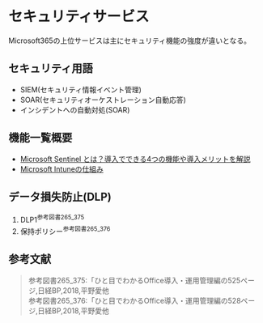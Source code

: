 # セキュリティサービス

Microsoft365の上位サービスは主にセキュリティ機能の強度が違いとなる。

## セキュリティ用語

- SIEM(セキュリティ情報イベント管理)
- SOAR(セキュリティオーケストレーション自動応答)
- インシデントへの自動対処(SOAR)

## 機能一覧概要

- [Microsoft Sentinel とは？導入でできる4つの機能や導入メリットを解説](https://www.softbanktech.co.jp/special/blog/it-keyword/2022/0012/)
- [Microsoft Intuneの仕組み](https://www.isfnet-services.com/blog/07/intune-beginner)

## データ損失防止(DLP)

1. DLP1<sup>参考図書265_375</sup>
1. 保持ポリシー<sup>参考図書265_376</sup>

## 参考文献

> 参考図書265_375:「ひと目でわかるOffice導入・運用管理編の525ページ,日経BP,2018,平野愛他  
> 参考図書265_376:「ひと目でわかるOffice導入・運用管理編の528ページ,日経BP,2018,平野愛他  


